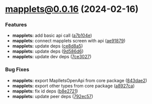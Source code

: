 # mapplets@0.0.16 (2024-02-16)

### Features

* **mapplets:** add basic api call ([a7b104e](https://github.com/mapplesorg/mapplets/commit/a7b104e189c40e63600a8b609cdd64b965d03481))
* **mapplets:** connect mapplets screen with api ([ae91879](https://github.com/mapplesorg/mapplets/commit/ae9187980e805c8f97e19f45484312a19a74cd51))
* **mapplets:** update deps ([ce8d8a5](https://github.com/mapplesorg/mapplets/commit/ce8d8a5f70c105b0afb38fd6ff2cf1fa726d172e))
* **mapplets:** update deps ([9d586d6](https://github.com/mapplesorg/mapplets/commit/9d586d642ef0ed86b5aee7df7fbf560e1c8f437c))
* **mapplets:** update dev deps ([7ce3027](https://github.com/mapplesorg/mapplets/commit/7ce3027ba1295dc99af16e61fadb33c7e4641f5c))


### Bug Fixes

* **mapplets:** export MaplletsOpenApi from core package ([843dae2](https://github.com/mapplesorg/mapplets/commit/843dae22807b49d77a63f766f857762dc1985cc5))
* **mapplets:** export other types from core package ([a8927ca](https://github.com/mapplesorg/mapplets/commit/a8927ca1fdd83fa804a56dbbe5654cd6ad4bbb56))
* **mapplets:** fix id deps ([b8e2721](https://github.com/mapplesorg/mapplets/commit/b8e27218e801b2d0257685f2a59e9416868d214e))
* **mapplets:** update peer deps ([792ec57](https://github.com/mapplesorg/mapplets/commit/792ec5774548ecdacad4f7f77c8a3917c4af09bf))

